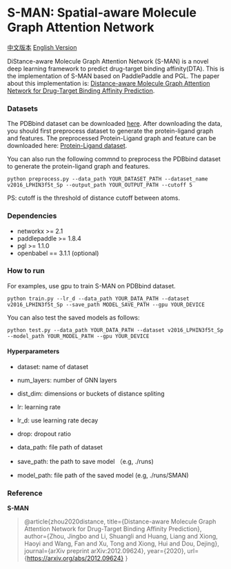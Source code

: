# S-MAN: Spatial-aware Molecule Graph Attention Network

[中文版本](./README_CN.md) [English Version](./README.md)

DiStance-aware Molecule Graph Attention Network (S-MAN) is a novel deep learning framework to predict drug-target binding affinity(DTA). This is the implementation of S-MAN based on PaddlePaddle and PGL. The paper about this implementation is: [Distance-aware Molecule Graph Attention Network for Drug-Target Binding Affinity Prediction](https://arxiv.org/abs/2012.09624).

### Datasets

The PDBbind dataset can be downloaded [here](http://pdbbind-cn.org/download.php).
After downloading the data, you should first preprocess dataset to generate the protein-ligand graph and features.
The preprocessed Protein-Ligand graph and feature can be downloaded here: [Protein-Ligand dataset](https://baidu-nlp.bj.bcebos.com/PaddleHelix%2Fdatasets%2Fdti_datasets%2Fsman-data.tgz).


You can also run the following commnd to preprocess the PDBbind dataset to generate the protein-ligand graph and features. 
```
python preprocess.py --data_path YOUR_DATASET_PATH --dataset_name v2016_LPHIN3f5t_Sp --output_path YOUR_OUTPUT_PATH --cutoff 5
```
PS: cutoff is the threshold of distance cutoff between atoms.

### Dependencies

- networkx >= 2.1
- paddlepaddle >=  1.8.4
- pgl >= 1.1.0
- openbabel == 3.1.1 (optional)
### How to run

For examples, use gpu to train S-MAN on PDBbind dataset.
```
python train.py --lr_d --data_path YOUR_DATA_PATH --dataset v2016_LPHIN3f5t_Sp --save_path MODEL_SAVE_PATH --gpu YOUR_DEVICE
```
You can also test the saved models as follows:
```
python test.py --data_path YOUR_DATA_PATH --dataset v2016_LPHIN3f5t_Sp --model_path YOUR_MODEL_PATH --gpu YOUR_DEVICE
```
#### Hyperparameters

- dataset: name of dataset
- num_layers: number of GNN layers
- dist_dim: dimensions or buckets of distance spliting
- lr: learning rate
- lr_d: use learning rate decay
- drop: dropout ratio

- data_path: file path of dataset
- save_path: the path to save model （e.g, ./runs)
- model_path: file path of the saved model (e.g, ./runs/SMAN)


### Reference

**S-MAN**
> @article{zhou2020distance,
  title={Distance-aware Molecule Graph Attention Network for Drug-Target Binding Affinity Prediction},
  author={Zhou, Jingbo and Li, Shuangli and Huang, Liang and Xiong, Haoyi and Wang, Fan and Xu, Tong and Xiong, Hui and Dou, Dejing},
  journal={arXiv preprint arXiv:2012.09624},
  year={2020},
  url={https://arxiv.org/abs/2012.09624}
}
	

